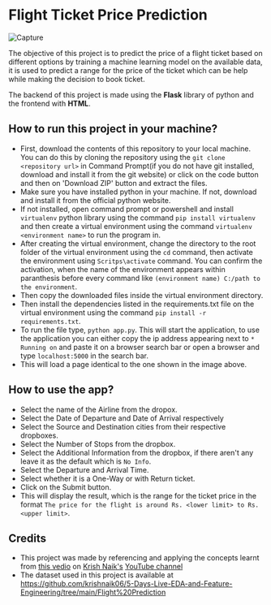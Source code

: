 # Flight Ticket Price Prediction
![Capture](https://user-images.githubusercontent.com/76962685/189926442-c383f809-ff15-4fa1-8814-dd7a7fa28fb8.JPG)

The objective of this project is to predict the price of a flight ticket based on different options by training a machine learning model on the available data, it is used to predict a range for the price of the ticket which can be help while making the decision to book ticket.

The backend of this project is made using the **Flask** library of python and the frontend with **HTML**.

## How to run this project in your machine?
* First, download the contents of this repository to your local machine. You can do this by cloning the repository using the `git clone <repository url>` in Command Prompt(if you do not have git installed, download and install it from the git website) or click on the code button and then on 'Download ZIP' button and extract the files.
* Make sure you have installed python in your machine. If not, download and install it from the official python website.
* If not installed, open command prompt or powershell and install `virtualenv` python library using the command `pip install virtualenv` and then create a virtual environment using the command `virtualenv <environment name>` to run the program in. 
* After creating the virtual environment, change the directory to the root folder of the virtual environment using the `cd` command, then activate the environment using `Scritps\activate` command. You can confirm the activation, when the name of the environment appears within paranthesis before every command like `(environment name) C:/path to the environment`.
* Then copy the downloaded files inside the virtual environment directory.
* Then install the dependencies listed in the requirements.txt file on the virtual environment using the command `pip install -r requirements.txt`.
* To run the file type, `python app.py`. This will start the application, to use the application you can either copy the ip address appearing next to `* Running on` and paste it on a browser search bar or open a browser and type `localhost:5000` in the search bar.
* This will load a page identical to the one shown in the image above.

## How to use the app?
* Select the name of the Airline from the dropox.
* Select the Date of Departure and Date of Arrival respectively 
* Select the Source and Destination cities from their respective dropboxes.
* Select the Number of Stops from the dropbox. 
* Select the Additional Information from the dropbox, if there aren't any leave it as the default which is `No Info`.
* Select the Departure and Arrival Time.
* Select whether it is a One-Way or with Return ticket.
* Click on the Submit button.
* This will display the result, which is the range for the ticket price in the format `The price for the flight is around Rs. <lower limit> to Rs. <upper limit>`. 

## Credits
* This project was made by referencing and applying the concepts learnt from [this vedio](https://www.youtube.com/watch?v=v5dqavbyE-I&list=PLZoTAELRMXVPzj1D0i_6ajJ6gyD22b3jh&index=4) on [Krish Naik's](https://github.com/krishnaik06) [YouTube channel](https://www.youtube.com/user/krishnaik06)
* The dataset used in this project is available at https://github.com/krishnaik06/5-Days-Live-EDA-and-Feature-Engineering/tree/main/Flight%20Prediction
